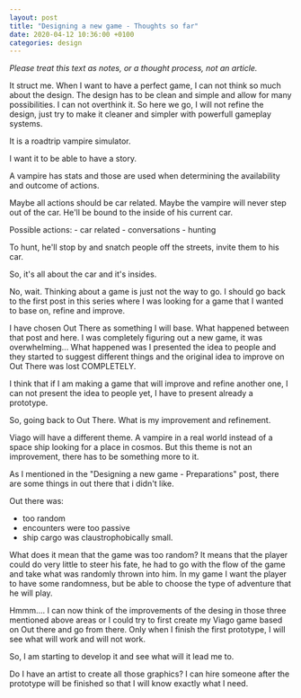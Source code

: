 ```yaml
---
layout: post
title: "Designing a new game - Thoughts so far"
date: 2020-04-12 10:36:00 +0100
categories: design
---
```


*Please treat this text as notes, or a thought process, not an article.*

It struct me. When I want to have a perfect game, I can not think so much about the design. The design has to be clean and simple and allow for many possibilities. I can not overthink it. So here we go, I will not refine the design, just try to make it cleaner and simpler with powerfull gameplay systems.

It is a roadtrip vampire simulator.

I want it to be able to have a story.

A vampire has stats and those are used when determining the availability and outcome of actions.

Maybe all actions should be car related. Maybe the vampire will never step out of the car. He'll be bound to the inside of his current car. 

Possible actions:
	- car related
		- conversations
		- hunting

To hunt, he'll stop by and snatch people off the streets, invite them to his car.

So, it's all about the car and it's insides.

No, wait. Thinking about a game is just not the way to go. I should go back to the first post in this series where I was looking for a game that I wanted to base on, refine and improve.

I have chosen Out There as something I will base. What happened between that post and here. I was completely figuring out a new game, it was overwhelming... What happened was I presented the idea to people and they started to suggest different things and the original idea to improve on Out There was lost COMPLETELY. 

I think that if I am making a game that will improve and refine another one, I can not present the idea to people yet, I have to present already a prototype. 

So, going back to Out There. What is my improvement and refinement. 

Viago will have a different theme. A vampire in a real world instead of a space ship looking for a place in cosmos. But this theme is not an improvement, there has to be something more to it. 

As I mentioned in the "Designing a new game - Preparations" post, there are some things in out there that i didn't like.

Out there was:
- too random
- encounters were too passive
- ship cargo was claustrophobically small.

What does it mean that the game was too random? It means that the player could do very little to steer his fate, he had to go with the flow of the game and take what was randomly thrown into him. In my game I want the player to have some randomness, but be able to choose the type of adventure that he will play. 

Hmmm.... I can now think of the improvements of the desing in those three mentioned above areas or I could try to first create my Viago game based on Out there and go from there. Only when I finish the first prototype, I will see what will work and will not work. 

So, I am starting to develop it and see what will it lead me to.

Do I have an artist to create all those graphics? I can hire someone after the prototype will be finished so that I will know exactly what I need.
